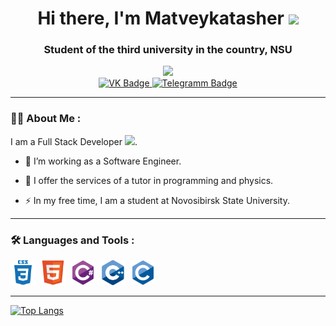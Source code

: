 <h1 align="center">Hi there, I'm Matveykatasher</a> 
<img src="https://github.com/blackcater/blackcater/raw/main/images/Hi.gif" height="32"/></h1>
<h3 align="center">Student of the third university in the country, NSU</h3>

<div id="header" align="center">
  <img src="https://media.giphy.com/media/xQ7NKUKR2qg0jQ5uwC/giphy.gif" width="250"/>
</div>

<div id="badges" align="center">
  <a href="your-linkedin-URL">
    <img src="https://img.shields.io/badge/VK-blue?style=for-the-badge&logo=vk&logoColor=white" alt="VK Badge"/>
  </a>
  <a href="your-youtube-URL">
    <img src="https://img.shields.io/badge/-telegram-red?color=white&logo=telegram&logoColor=black" alt="Telegramm Badge" width="100" href="https://t.me/matveykatasher/"/>
  </a>
</div>

---

### :woman_technologist: About Me :
I am a Full Stack Developer <img src="https://media.giphy.com/media/WUlplcMpOCEmTGBtBW/giphy.gif" width="30">.
- :telescope: I’m working as a Software Engineer.

- :seedling: I offer the services of a tutor in programming and physics.

- :zap: In my free time, I am a student at Novosibirsk State University.

---

### :hammer_and_wrench: Languages and Tools :
<div>
    <img src="https://github.com/devicons/devicon/blob/master/icons/css3/css3-plain-wordmark.svg"  title="CSS3" alt="CSS" width="40" height="40"/>&nbsp;
    <img src="https://github.com/devicons/devicon/blob/master/icons/html5/html5-original.svg" title="HTML5" alt="HTML" width="40" height="40"/>&nbsp;
    <img src="https://github.com/devicons/devicon/blob/master/icons/csharp/csharp-original.svg"  title="C#" alt="C#" width="40" height="40"/>&nbsp;
    <img src="https://github.com/devicons/devicon/blob/master/icons/cplusplus/cplusplus-original.svg" title="C++" alt="C++" width="40" height="40"/>&nbsp;
    <img src="https://github.com/devicons/devicon/blob/master/icons/c/c-original.svg" title="C" alt="C" width="40" height="40"/>&nbsp;
</div>

---
[![Top Langs](https://github-readme-stats.vercel.app/api/top-langs/?username=matveykatasher&layout=compact&theme=gruvbox)](https://github.com/anuraghazra/github-readme-stats)
